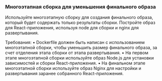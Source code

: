 
### Многоэтапная сборка для уменьшения финального образа

Используйте многоэтапную сборку для создания финального образа, который будет содержать только результаты сборки. Постройте образ для React-приложения, используя node для сборки и nginx для развертывания.

Требования:
•	Dockerfile должен быть написан с использованием многоэтапной сборки, чтобы уменьшить размер финального образа, за счет отделения этапа сборки от этапа развертывания.
•	На первом этапе многоэтапной сборки используйте образ Node.js для установки зависимостей и сборки React-приложения.
•	На финальном этапе многоэтапной сборки используйте образ Nginx для настройки и развертывания заранее собранного React-приложения.